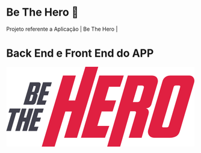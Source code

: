 # Be The Hero :rocket:
Projeto referente a Aplicação | Be The Hero |

# Back End e Front End do APP

![Bethehero](https://github.com/DaniHRE/semanaomnistack11/blob/master/frontend/src/assets/logo.svg)
